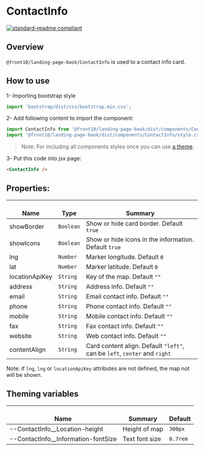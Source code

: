 # ContactInfo

[![standard-readme compliant](https://img.shields.io/badge/standard--readme-OK-green.svg?style=flat-square)](https://github.com/RichardLitt/standard-readme)

## Overview

`@front10/landing-page-book/ContactInfo` is used to a contact info card.

## How to use

1- Importing bootstrap style

```js
import 'bootstrap/dist/css/bootstrap.min.css';
```

2- Add following content to import the component:

```js
import ContactInfo from '@front10/landing-page-book/dist/components/ContactInfo';
import '@front10/landing-page-book/dist/components/ContactInfo/style.css';
```

> Note: For including all components styles once you can use [a theme](https://github.com/front10/landing-page-book/wiki/Theming).

3- Put this code into jsx page:

```html
<ContactInfo />
```

## Properties:

| </br>Name      | </br>Type | </br>Summary                                                              |
| -------------- | --------- | ------------------------------------------------------------------------- |
| showBorder     | `Boolean` | Show or hide card border. Default `true`                                  |
| showIcons      | `Boolean` | Show or hide icons in the information. Default `true`                     |
| lng            | `Number`  | Marker longitude. Default `0`                                             |
| lat            | `Number`  | Marker latitude. Default `0`                                              |
| locationApiKey | `String`  | Key of the map. Default `""`                                              |
| address        | `String`  | Address info. Default `""`                                                |
| email          | `String`  | Email contact info. Default `""`                                          |
| phone          | `String`  | Phone contact info. Default `""`                                          |
| mobile         | `String`  | Mobile contact info. Default `""`                                         |
| fax            | `String`  | Fax contact info. Default `""`                                            |
| website        | `String`  | Web contact info. Default `""`                                            |
| contentAlign   | `String`  | Card content align. Default `"left"`, can be `left`, `center` and `right` |

Note: if `lng`, `lng` or `locationApiKey` attributes are not defined, the map not will be shown.

## Theming variables

| </br>Name                             | </br>Summary   | </br>Default |
| ------------------------------------- | -------------- | ------------ |
| --ContactInfo\_\_Location-height      | Height of map  | `300px`      |
| --ContactInfo\_\_Information-fontSize | Text font size | `0.7rem`     |
